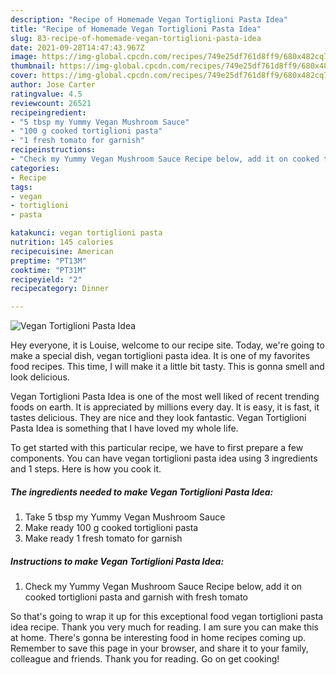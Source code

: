 ```yaml
---
description: "Recipe of Homemade Vegan Tortiglioni Pasta Idea"
title: "Recipe of Homemade Vegan Tortiglioni Pasta Idea"
slug: 83-recipe-of-homemade-vegan-tortiglioni-pasta-idea
date: 2021-09-28T14:47:43.967Z
image: https://img-global.cpcdn.com/recipes/749e25df761d8ff9/680x482cq70/vegan-tortiglioni-pasta-idea-recipe-main-photo.jpg
thumbnail: https://img-global.cpcdn.com/recipes/749e25df761d8ff9/680x482cq70/vegan-tortiglioni-pasta-idea-recipe-main-photo.jpg
cover: https://img-global.cpcdn.com/recipes/749e25df761d8ff9/680x482cq70/vegan-tortiglioni-pasta-idea-recipe-main-photo.jpg
author: Jose Carter
ratingvalue: 4.5
reviewcount: 26521
recipeingredient:
- "5 tbsp my Yummy Vegan Mushroom Sauce"
- "100 g cooked tortiglioni pasta"
- "1 fresh tomato for garnish"
recipeinstructions:
- "Check my Yummy Vegan Mushroom Sauce Recipe below, add it on cooked tortiglioni pasta and garnish with fresh tomato"
categories:
- Recipe
tags:
- vegan
- tortiglioni
- pasta

katakunci: vegan tortiglioni pasta 
nutrition: 145 calories
recipecuisine: American
preptime: "PT13M"
cooktime: "PT31M"
recipeyield: "2"
recipecategory: Dinner

---
```



![Vegan Tortiglioni Pasta Idea](https://img-global.cpcdn.com/recipes/749e25df761d8ff9/680x482cq70/vegan-tortiglioni-pasta-idea-recipe-main-photo.jpg)

Hey everyone, it is Louise, welcome to our recipe site. Today, we're going to make a special dish, vegan tortiglioni pasta idea. It is one of my favorites food recipes. This time, I will make it a little bit tasty. This is gonna smell and look delicious.

Vegan Tortiglioni Pasta Idea is one of the most well liked of recent trending foods on earth. It is appreciated by millions every day. It is easy, it is fast, it tastes delicious. They are nice and they look fantastic. Vegan Tortiglioni Pasta Idea is something that I have loved my whole life.




To get started with this particular recipe, we have to first prepare a few components. You can have vegan tortiglioni pasta idea using 3 ingredients and 1 steps. Here is how you cook it.

<!--inarticleads1-->

##### The ingredients needed to make Vegan Tortiglioni Pasta Idea:

1. Take 5 tbsp my Yummy Vegan Mushroom Sauce
1. Make ready 100 g cooked tortiglioni pasta
1. Make ready 1 fresh tomato for garnish




<!--inarticleads2-->

##### Instructions to make Vegan Tortiglioni Pasta Idea:

1. Check my Yummy Vegan Mushroom Sauce Recipe below, add it on cooked tortiglioni pasta and garnish with fresh tomato




So that's going to wrap it up for this exceptional food vegan tortiglioni pasta idea recipe. Thank you very much for reading. I am sure you can make this at home. There's gonna be interesting food in home recipes coming up. Remember to save this page in your browser, and share it to your family, colleague and friends. Thank you for reading. Go on get cooking!
